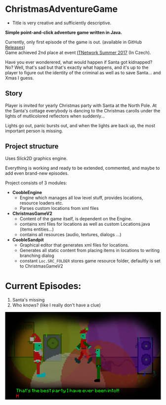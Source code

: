 # ChristmasAdventureGame
- Title is very creative and sufficiently descriptive.


**Simple point-and-click adventure game written in Java.**

Currently, only first episode of the game is out. (available in GitHub [Releases](https://github.com/Cooble/ChristmasAdventureGame/releases/download/v1.0/ChristmasGameAdventure.zip))
<br>
Game achieved 2nd place at event [ITNetwork Summer 2017](https://www.itnetwork.cz/java/oop/zdrojove-kody/vanocni-adventura) (In Czech).


Have you ever wonderered, what would happen if Santa got kidnapped?
No? Well, that's sad but that's exactly what happens,
and it's up to the player to figure out the identity of the criminal
as well as to save Santa... and Xmas I guess.

## Story
Player is invited for yearly Christmas party with Santa at the North Pole.
At the Santa's cottage everybody is dancing to the Christmas carolls under the lights of mutlicolored reflectors
when suddenly...

Lights go out, panic bursts out, and when the lights are back up, the most important person is missing.


## Project structure
Uses Slick2D graphics engine.

Everything is working and ready to be extended, commented, and maybe to add even brand-new episodes.

Project consists of 3 modules:
- **CoobleEngine**
  - Engine which manages all low level stuff, provides locations, resource loaders etc.
  - Parses custom locations from xml files
- **ChristmasGameV2**
  - Content of the game itself, is dependent on the Engine.
  - contains xml files for locations as well as custom Locations.java (items entities...)
  - contains all resources (audio, textures, dialogs ...)
- **CoobleSandpit**
  - Graphical editor that generates xml files for locations.
  - Generates all static content from placing items in locations to writing branching dialog
  - constant `Loc.SRC_FOLDER` stores game resource folder, defaultly is set to ChristmasGameV2

# Current Episodes:

1. Santa's missing
2. Who knows? (like I really don't have a clue)

![Alt text](screen_shot.png?raw=false "")


